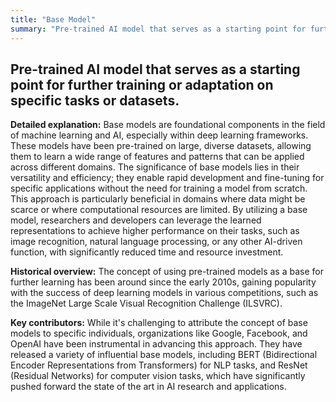 ```yaml
---
title: "Base Model"
summary: "Pre-trained AI model that serves as a starting point for further training or adaptation on specific tasks or datasets."
---
```


## Pre-trained AI model that serves as a starting point for further training or adaptation on specific tasks or datasets.

**Detailed explanation:** Base models are foundational components in the field of machine learning and AI, especially within deep learning frameworks. These models have been pre-trained on large, diverse datasets, allowing them to learn a wide range of features and patterns that can be applied across different domains. The significance of base models lies in their versatility and efficiency; they enable rapid development and fine-tuning for specific applications without the need for training a model from scratch. This approach is particularly beneficial in domains where data might be scarce or where computational resources are limited. By utilizing a base model, researchers and developers can leverage the learned representations to achieve higher performance on their tasks, such as image recognition, natural language processing, or any other AI-driven function, with significantly reduced time and resource investment.

**Historical overview:** The concept of using pre-trained models as a base for further learning has been around since the early 2010s, gaining popularity with the success of deep learning models in various competitions, such as the ImageNet Large Scale Visual Recognition Challenge (ILSVRC).

**Key contributors:** While it's challenging to attribute the concept of base models to specific individuals, organizations like Google, Facebook, and OpenAI have been instrumental in advancing this approach. They have released a variety of influential base models, including BERT (Bidirectional Encoder Representations from Transformers) for NLP tasks, and ResNet (Residual Networks) for computer vision tasks, which have significantly pushed forward the state of the art in AI research and applications.

